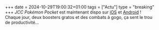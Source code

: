 +++ 
date = 2024-10-29T19:00:32+01:00
tags = ["Actu"]
type = "breaking"
+++ 
*JCC Pokémon Pocket* est maintenant dispo sur [iOS](https://apps.apple.com/fr/app/le-jcc-pokémon-pocket/id6479970832?mt=8) et [Android](https://play.google.com/store/apps/details?id=jp.pokemon.pokemontcgp) ! Chaque jour, deux boosters gratos et des combats à gogo, ça sent le trou de productivité…